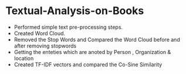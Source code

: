 # Textual-Analysis-on-Books
* Performed simple text pre-processing steps.
* Created Word Cloud.
* Removed the Stop Words and Compared the Word Cloud before and after removing stopwords
* Getting the enteties which are anoted by Person , Organization & location
* Created TF-IDF vectors and compared the Co-Sine Similarity
